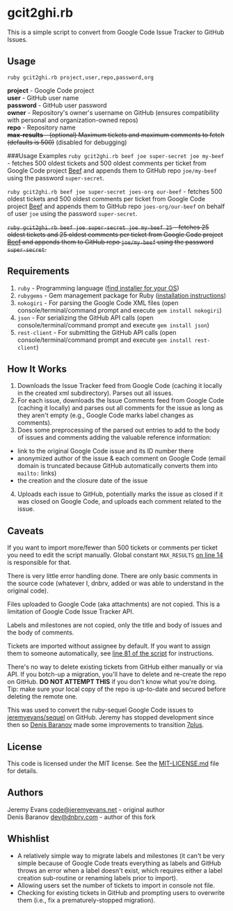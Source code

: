 # gcit2ghi.rb

This is a simple script to convert from Google Code Issue Tracker to GitHub Issues.

## Usage

`ruby gcit2ghi.rb project,user,repo,password,org`

**project** - Google Code project  
**user** - GitHub user name  
**password** - GitHub user password  
**owner** - Repository's owner's username on GitHub (ensures compatibility with personal and organization-owned repos)  
**repo** - Repository name  
~~**max-results** - (optional) Maximum tickets and maximum comments to fetch (defaults is 500)~~ (disabled for debugging)

###Usage Examples
`ruby gcit2ghi.rb beef joe super-secret joe my-beef` - fetches 500 oldest tickets and 500 oldest comments per ticket from Google Code project [Beef](http://code.google.com/p/beef/) and appends them to GitHub repo `joe/my-beef` using the password `super-secret`.

`ruby gcit2ghi.rb beef joe super-secret joes-org our-beef` - fetches 500 oldest tickets and 500 oldest comments per ticket from Google Code project [Beef](http://code.google.com/p/beef/) and appends them to GitHub repo `joes-org/our-beef` on behalf of user `joe` using the password `super-secret`.

~~`ruby gcit2ghi.rb beef joe super-secret joe my-beef 25` - fetches 25 oldest tickets and 25 oldest comments per ticket from Google Code project [Beef](http://code.google.com/p/beef/) and appends them to GitHub repo `joe/my-beef` using the password `super-secret`.~~

## Requirements

 1. `ruby` - Programming language ([find installer for your OS](http://www.ruby-lang.org/en/downloads/))
 2. `rubygems` - Gem management package for Ruby ([installation instructions](http://rubygems.org/pages/download))
 3. `nokogiri` - For parsing the Google Code XML files (open console/terminal/command prompt and execute `gem install nokogiri`)
 4. `json` - For serializing the GitHub API calls (open console/terminal/command prompt and execute `gem install json`)
 5. `rest-client` - For submitting the GitHub API calls (open console/terminal/command prompt and execute `gem install rest-client`)

## How It Works

 1. Downloads the Issue Tracker feed from Google Code (caching it locally in the created xml subdirectory). Parses out all issues.
 2. For each issue, downloads the Issue Comments feed from Google Code (caching it locally) and parses out all comments for the issue as long as they aren't empty (e.g., Google Code marks label changes as comments).
 3. Does some preprocessing of the parsed out entries to add to the body of issues and comments adding the valuable reference information:
   - link to the original Google Code issue and its ID number there
   - anonymized author of the issue & each comment on Google Code (email domain is truncated because GitHub automatically converts them into `mailto:` links)
   - the creation and the closure date of the issue
 4. Uploads each issue to GitHub, potentially marks the issue as closed if it was closed on Google Code, and uploads each comment related to the issue.

## Caveats

If you want to import more/fewer than 500 tickets or comments per ticket you need to edit the script manually. Global constant `MAX_RESULTS` [on line 14](https://github.com/dnbrv/gcit2ghi/blob/master/gcit2ghi.rb#L14) is responsible for that.

There is very little error handling done. There are only basic comments in the source code (whatever I, dnbrv, added or was able to understand in the original code).

Files uploaded to Google Code (aka attachments) are not copied. This is a limitation of Google Code Issue Tracker API.

Labels and milestones are not copied, only the title and body of issues and the body of comments.

Tickets are imported without assignee by default. If you want to assign them to someone automatically, see [line 81 of the script](https://github.com/dnbrv/gcit2ghi/blob/master/gcit2ghi.rb#L81) for instructions.

There's no way to delete existing tickets from GitHub either manually or via API. If you botch-up a migration, you'll have to delete and re-create the repo on GitHub. **DO NOT ATTEMPT THIS** if you don't know what you're doing. Tip: make sure your local copy of the repo is up-to-date and secured before deleting the remote one.

This was used to convert the ruby-sequel Google Code issues to [jeremyevans/sequel](https://github.com/jeremyevans/sequel) on GitHub. Jeremy has  stopped development since then so [Denis Baranov](http://www.dnbrv.com) made some improvements to transition [7plus](https://github.com/7plus/7plus).

## License

This code is licensed under the MIT license.  See the <a href="https://github.com/dnbrv/gcit2ghi/blob/master/MIT-LICENSE.md">MIT-LICENSE.md</a> file for details.

## Authors

Jeremy Evans <code@jeremyevans.net> - original author  
Denis Baranov <dev@dnbrv.com> - author of this fork

## Whishlist

 - A relatively simple way to migrate labels and milestones (it can't be very simple because of Google Code treats everything as labels and GitHub throws an error when a label doesn't exist, which requires either a label creation sub-routine or renaming labels prior to import).
 - Allowing users set the number of tickets to import in console not file.
 - Checking for existing tickets in GitHub and prompting users to overwrite them (i.e., fix a prematurely-stopped migration).